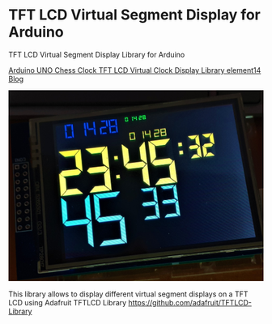 # TFT LCD Virtual Segment Display for Arduino

TFT LCD Virtual Segment Display Library for Arduino 

[Arduino UNO Chess Clock TFT LCD Virtual Clock Display Library element14 Blog](https://community.element14.com/challenges-projects/project14/buildapresent/b/blog/posts/arduino-uno-chess-clock-_2d00_-tft-lcd-virtual-clock-display-library)


![Display sample](docs/cover.jpg)

This library allows to display different virtual segment displays on a TFT LCD using Adafruit TFTLCD Library https://github.com/adafruit/TFTLCD-Library
